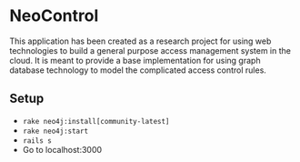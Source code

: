 # NeoControl
This application has been created as a research project for using web technologies to build a general purpose access management system in the cloud. It is meant to provide a base implementation for using graph database technology to model the complicated access control rules. 

## Setup
 - `rake neo4j:install[community-latest]`
 - `rake neo4j:start`
 - `rails s`
 - Go to localhost:3000
 
